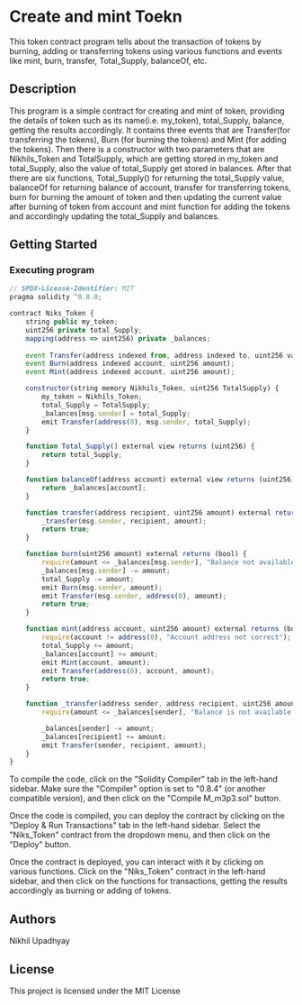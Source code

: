 # Create and mint Toekn
This token contract program tells about the transaction of tokens by burning, adding or transferring tokens using various functions and events like mint, burn, transfer, Total_Supply, balanceOf, etc.
## Description

This program is a simple contract for creating and mint of token, providing the details of token such as its name(i.e. my_token), total_Supply, balance, getting the results accordingly. It contains three events that are Transfer(for transferring the tokens), Burn (for burning the tokens) and Mint (for adding the tokens). Then there is a constructor with two parameters that are Nikhils_Token and TotalSupply, which are getting stored in my_token and total_Supply, also the value of total_Supply get stored in balances. After that there are six functions, Total_Supply() for returning the total_Supply value, balanceOf for returning balance of account, transfer for transferring tokens, burn for burning the amount of token and then updating the current value after burning of token from account and mint function for adding the tokens and accordingly updating the total_Supply and balances.

## Getting Started
### Executing program
       
```javascript
// SPDX-License-Identifier: MIT
pragma solidity ^0.8.0;

contract Niks_Token {
    string public my_token;
    uint256 private total_Supply;
    mapping(address => uint256) private _balances;
    
    event Transfer(address indexed from, address indexed to, uint256 value);
    event Burn(address indexed account, uint256 amount);
    event Mint(address indexed account, uint256 amount);

    constructor(string memory Nikhils_Token, uint256 TotalSupply) {
        my_token = Nikhils_Token;
        total_Supply = TotalSupply;
        _balances[msg.sender] = total_Supply;
        emit Transfer(address(0), msg.sender, total_Supply);
    }

    function Total_Supply() external view returns (uint256) {
        return total_Supply;
    }

    function balanceOf(address account) external view returns (uint256) {
        return _balances[account];
    }

    function transfer(address recipient, uint256 amount) external returns (bool) {
        _transfer(msg.sender, recipient, amount);
        return true;
    }

    function burn(uint256 amount) external returns (bool) {
        require(amount <= _balances[msg.sender], "Balance not available to burn...");
        _balances[msg.sender] -= amount;
        total_Supply -= amount;
        emit Burn(msg.sender, amount);
        emit Transfer(msg.sender, address(0), amount);
        return true;
    }

    function mint(address account, uint256 amount) external returns (bool) {
        require(account != address(0), "Account address not correct");
        total_Supply += amount;
        _balances[account] += amount;
        emit Mint(account, amount);
        emit Transfer(address(0), account, amount);
        return true;
    }

    function _transfer(address sender, address recipient, uint256 amount) internal {
        require(amount <= _balances[sender], "Balance is not available to transfer");

        _balances[sender] -= amount;
        _balances[recipient] += amount;
        emit Transfer(sender, recipient, amount);
    }
}                            
```
To compile the code, click on the "Solidity Compiler" tab in the left-hand sidebar. Make sure the "Compiler" option is set to "0.8.4" (or another compatible version), and then click on the "Compile M_m3p3.sol" button.

Once the code is compiled, you can deploy the contract by clicking on the "Deploy & Run Transactions" tab in the left-hand sidebar. Select the "Niks_Token" contract from the dropdown menu, and then click on the "Deploy" button. 

Once the contract is deployed, you can interact with it by clicking on various functions. Click on the "Niks_Token" contract in the left-hand sidebar, and then click on the functions for transactions, getting the results accordingly as burning or adding of tokens.

## Authors
Nikhil Upadhyay

## License
This project is licensed under the MIT License
